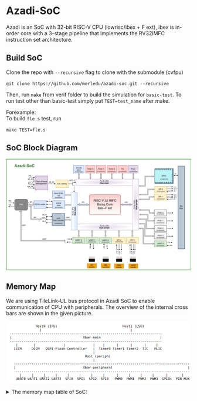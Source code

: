 # Azadi-SoC

Azadi is an SoC with 32-bit RISC-V CPU (lowrisc/ibex + F ext), ibex is in-order core with a 3-stage pipeline that implements the RV32IMFC instruction set architecture.

## Build SoC
Clone the repo with `--recursive` flag to clone with the submodule (cvfpu)  

    git clone https://github.com/merledu/azadi-soc.git --recursive

Then, run `make` from verif folder to build the simulation for `basic-test`. To run test other than basic-test simply put `TEST=test_name` after make.

Forexample:  
  To build `fle.s` test, run 

    make TEST=fle.s

## SoC Block Diagram
![SoC Block Diagram](docs/img/azadi-tsmc.png)

## Memory Map
We are using TileLink-UL bus protocol in Azadi SoC to enable communication of CPU with peripherals. The overview of the internal cross bars are shown in the given picture.  

![xbar-overview](docs/img/xbar-overview.png)

<details>
<summary> The memory map table of SoC: </summary>
<p>

|  Host           |  Peripheral           |  Base Address    |  Max Address     |  Address Space |
|:------------    |:--------------------- |:---------------- |:-----------------|:-------------- |
| Host0 (IFU)     | QSPI Flash Controller | 32'h80000000     | 32'h80FFFFFF     |    2 MBytes    |
|                 | ICCM (32KB)           | 32'h10000000     | 32'h10001FFF     |    8 KBytes    |
| Host1 (LSU)     | DCCM (32KB)           | 32'h20000000     | 32'h20001FFF     |    8 KBytes    |
|                 | Boot Register         | 32'h20002000     | 32'h20002000     |    4  Bytes    |
|                 | Timer0                | 32'h30000000     | 32'h30000FFF     |    4 KBytes    |
|                 | Timer1                | 32'h30001000     | 32'h30001FFF     |    4 KBytes    |
|                 | Timer2                | 32'h30002000     | 32'h30002FFF     |    4 KBytes    |
|                 | TIC                   | 32'h30003000     | 32'h300030FF     |   256 Bytes    |
|                 | Periph                | 32'h40000000     | 32'h4000FFFF     |   64 KBytes    |
|                 | PLIC                  | 32'h50000000     | 32'h50000FFF     |    4 KBytes    |
|                 | ROM                   | 32'h60000000     | 32'h500000FF     |  256  Bytes    |
| **Periph (Xbar-peripheral)** |          |                  |                  |                |
| LSU -> periph   | GPIO                  | 32'h40001000     | 32'h400010FF     |  256  Bytes    |
|                 | UART0                 | 32'h40002000     | 32'h400020FF     |  256  Bytes    |
|                 | UART1                 | 32'h40002100     | 32'h400021FF     |  256  Bytes    |
|                 | UART2                 | 32'h40002200     | 32'h400022FF     |  256  Bytes    |
|                 | UART3                 | 32'h40002300     | 32'h400023FF     |  256  Bytes    |
|                 | SPI0                  | 32'h40003000     | 32'h400030FF     |  256  Bytes    |
|                 | SPI1                  | 32'h40003100     | 32'h400031FF     |  256  Bytes    |
|                 | SPI2                  | 32'h40003200     | 32'h400032FF     |  256  Bytes    |
|                 | SPI3                  | 32'h40003300     | 32'h400033FF     |  256  Bytes    |
|                 | PWM0                  | 32'h40004000     | 32'h400040FF     |  256  Bytes    |
|                 | PWM1                  | 32'h40004100     | 32'h400041FF     |  256  Bytes    |
|                 | PWM2                  | 32'h40004200     | 32'h400042FF     |  256  Bytes    |
|                 | PWM3                  | 32'h40004300     | 32'h400043FF     |  256  Bytes    |
</p>
</details>
